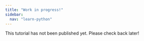```yaml
---
title: "Work in progress!"
sidebar:
  nav: "learn-python"
---
```


This tutorial has not been published yet. Please check back later!
